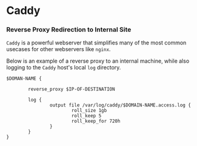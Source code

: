 # Caddy

### Reverse Proxy Redirection to Internal Site

`Caddy` is a powerful webserver that simplifies many of the most common usecases for other webservers like `nginx`.

Below is an example of a reverse proxy to an internal machine, while also logging to the `Caddy` host's local `log` directory.

```
$DOMAN-NAME {

        reverse_proxy $IP-OF-DESTINATION

        log {
                output file /var/log/caddy/$DOMAIN-NAME.access.log {
                        roll_size 1gb
                        roll_keep 5
                        roll_keep_for 720h
                }
        }
}
```
